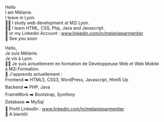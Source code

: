 Hello  
I am Mélanie.  
I leave in Lyon.  
👩‍🏫 I study web development at M2i Lyon.  
👩‍💻 I learn HTML, CSS, Php, Java and Javascript.    
📶 or my Linkedin Account : www.linkedin.com/in/melanieparmentier  
👋 See you soon

Hello,  
Je suis Mélanie.  
Je vis à Lyon.  
👩‍🏫 Je suis actuellement en formation de Développeuse Web et Web Mobile à M2i Formation.  
📒 J'apprends actuellement :  
Frontend  ➡️ HTML5, CSS3, WordPress, Javascript, Html5 Up  
Backend   ➡️ PHP, Java  
FrameWork ➡️ Bootstrap, Symfony  
Database  ➡️ MySql   
📶 Profil LinkedIn : www.linkedin.com/in/melanieparmentier  
👋 A bientôt
